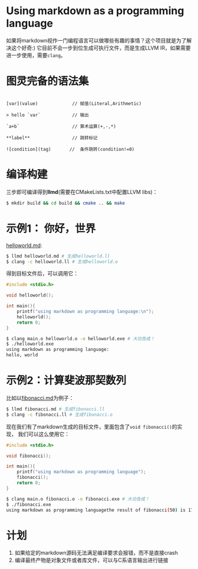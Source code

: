 # Using markdown as a programming language
如果将markdown视作一门编程语言可以做哪些有趣的事情？这个项目就是为了解决这个好奇:)
它目前不会一步到位生成可执行文件，而是生成LLVM IR，如果需要进一步使用，需要`clang`。

# 图灵完备的语法集
```comment               // todo:注释

[var](value)             // 赋值(Literal,Arithmetic)

> hello `var`            // 输出

`a+b`                    // 算术运算(+,-,*) 

**label**                // 跳转标记

![condition](tag)       //  条件跳转(condition!=0)

```

# 编译构建
三步即可编译得到**llmd**(需要在CMakeLists.txt中配置LLVM libs)：
```bash
$ mkdir build && cd build && cmake .. && make
```

# 示例1： 你好，世界
[helloworld.md](example/helloworld.md):
```bash
$ llmd helloworld.md # 生成helloworld.ll
$ clang -c helloworld.ll # 生成helloworld.o
```
得到目标文件后，可以调用它：
```c
#include <stdio.h>

void helloworld();

int main(){
    printf("using markdown as programming language:\n");
    helloworld();
    return 0;
}
```
```bash
$ clang main.o helloworld.o -o helloworld.exe # 大功告成！
$ ./helloworld.exe
using markdown as programming language:
hello, world
```

# 示例2：计算斐波那契数列

比如以[fibonacci.md](example/fibonacci.md)为例子：
```bash
$ llmd fibonacci.md # 生成fibonacci.ll
$ clang -c fibonacci.ll # 生成fibonacci.o
```
现在我们有了markdown生成的目标文件，里面包含了`void fibonacci()`的实现，
我们可以这么使用它：
```c
#include <stdio.h>

void fibonacci();

int main(){
    printf("using markdown as programming language");
    fibonacci();
    return 0;
}
```
```bash
$ clang main.o fibonacci.o -o fibonacci.exe # 大功告成！
$ ./fibonacci.exe
using markdown as programming languagethe result of fibonacci(50) is 17711
```

# 计划
1. 如果给定的markdown源码无法满足编译要求会报错，而不是直接crash
2. 编译最终产物是对象文件或者库文件，可以与C系语言输出进行链接

